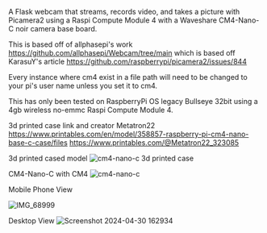 A Flask webcam that streams, records video, and takes a picture with Picamera2 using a Raspi Compute Module 4 with a Waveshare CM4-Nano-C noir camera base board.

This is based off of allphasepi's work https://github.com/allphasepi/Webcam/tree/main which is based off KarasuY's article https://github.com/raspberrypi/picamera2/issues/844

Every instance where cm4 exist in a file path will need to be changed to your pi's user name unless you set it to cm4. 

This has only been tested on RaspberryPi OS legacy Bullseye 32bit using a 4gb wireless no-emmc Raspi Compute Module 4.


3d printed case link and creator Metatron22
https://www.printables.com/en/model/358857-raspberry-pi-cm4-nano-base-c-case/files https://www.printables.com/@Metatron22_323085

3d printed cased model
![cm4-nano-c 3d printed case](https://github.com/IcyG1045/CM4Cam/assets/80078028/2f286fb9-f90a-4288-b19e-964b7c149619)


CM4-Nano-C with CM4
![cm4-nano-c](https://github.com/IcyG1045/CM4Cam/assets/80078028/87a9ac50-ae94-44de-bf3c-9b01b1564456)


Mobile Phone View


![IMG_68999](https://github.com/IcyG1045/CM4Cam/assets/80078028/89bb749c-11e9-4bf1-8ef4-85c05fb28960)


Desktop View
![Screenshot 2024-04-30 162934](https://github.com/IcyG1045/CM4Cam/assets/80078028/440f6ba5-4bdf-405a-9bc6-5574c16c0191)

